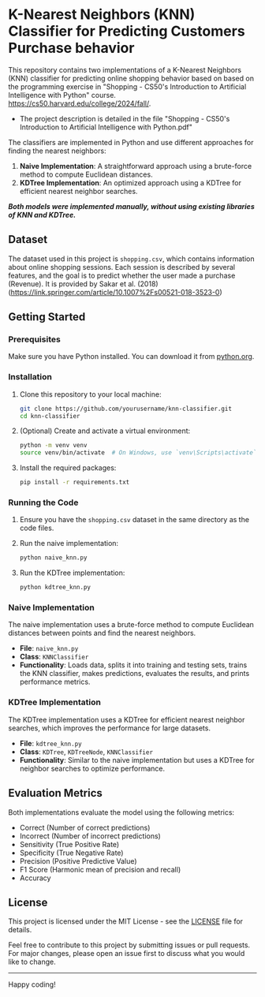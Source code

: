 # K-Nearest Neighbors (KNN) Classifier for Predicting Customers Purchase behavior

This repository contains two implementations of a K-Nearest Neighbors (KNN) classifier for predicting online shopping behavior based on based on the programming exercise in "Shopping - CS50's Introduction to Artificial Intelligence with Python" course.
https://cs50.harvard.edu/college/2024/fall/.

 * The project description is detailed in the file "Shopping - CS50's Introduction to Artificial Intelligence with Python.pdf"

The classifiers are implemented in Python and use different approaches for finding the nearest neighbors:

1. **Naive Implementation**: A straightforward approach using a brute-force method to compute Euclidean distances.
2. **KDTree Implementation**: An optimized approach using a KDTree for efficient nearest neighbor searches.

 ***Both models were implemented manually, without using existing libraries of KNN and KDTree.***
 
## Dataset

The dataset used in this project is `shopping.csv`, which contains information about online shopping sessions. Each session is described by several features, and the goal is to predict whether the user made a purchase (Revenue).
It is provided by Sakar et al. (2018) (https://link.springer.com/article/10.1007%2Fs00521-018-3523-0)

## Getting Started

### Prerequisites

Make sure you have Python installed. You can download it from [python.org](https://www.python.org/).

### Installation

1. Clone this repository to your local machine:
    ```sh
    git clone https://github.com/yourusername/knn-classifier.git
    cd knn-classifier
    ```

2. (Optional) Create and activate a virtual environment:
    ```sh
    python -m venv venv
    source venv/bin/activate  # On Windows, use `venv\Scripts\activate`
    ```

3. Install the required packages:
    ```sh
    pip install -r requirements.txt
    ```

### Running the Code

1. Ensure you have the `shopping.csv` dataset in the same directory as the code files.

2. Run the naive implementation:
    ```sh
    python naive_knn.py
    ```

3. Run the KDTree implementation:
    ```sh
    python kdtree_knn.py
    ```

### Naive Implementation

The naive implementation uses a brute-force method to compute Euclidean distances between points and find the nearest neighbors.

- **File**: `naive_knn.py`
- **Class**: `KNNClassifier`
- **Functionality**: Loads data, splits it into training and testing sets, trains the KNN classifier, makes predictions, evaluates the results, and prints performance metrics.

### KDTree Implementation

The KDTree implementation uses a KDTree for efficient nearest neighbor searches, which improves the performance for large datasets.

- **File**: `kdtree_knn.py`
- **Class**: `KDTree`, `KDTreeNode`, `KNNClassifier`
- **Functionality**: Similar to the naive implementation but uses a KDTree for neighbor searches to optimize performance.

## Evaluation Metrics

Both implementations evaluate the model using the following metrics:
- Correct (Number of correct predictions)
- Incorrect (Number of incorrect predictions)
- Sensitivity (True Positive Rate)
- Specificity (True Negative Rate)
- Precision (Positive Predictive Value)
- F1 Score (Harmonic mean of precision and recall)
- Accuracy

## License

This project is licensed under the MIT License - see the [LICENSE](LICENSE) file for details.


Feel free to contribute to this project by submitting issues or pull requests. For major changes, please open an issue first to discuss what you would like to change.

---

Happy coding!
